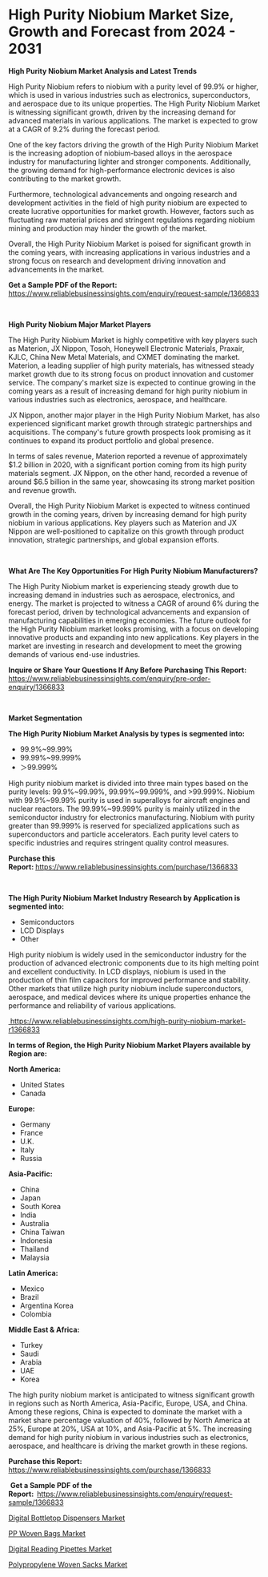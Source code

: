 <p><h1>High Purity Niobium Market Size, Growth and Forecast from 2024 - 2031</h1></p><p><strong>High Purity Niobium Market Analysis and Latest Trends</strong></p>
<p><p>High Purity Niobium refers to niobium with a purity level of 99.9% or higher, which is used in various industries such as electronics, superconductors, and aerospace due to its unique properties. The High Purity Niobium Market is witnessing significant growth, driven by the increasing demand for advanced materials in various applications. The market is expected to grow at a CAGR of 9.2% during the forecast period.</p><p>One of the key factors driving the growth of the High Purity Niobium Market is the increasing adoption of niobium-based alloys in the aerospace industry for manufacturing lighter and stronger components. Additionally, the growing demand for high-performance electronic devices is also contributing to the market growth.</p><p>Furthermore, technological advancements and ongoing research and development activities in the field of high purity niobium are expected to create lucrative opportunities for market growth. However, factors such as fluctuating raw material prices and stringent regulations regarding niobium mining and production may hinder the growth of the market.</p><p>Overall, the High Purity Niobium Market is poised for significant growth in the coming years, with increasing applications in various industries and a strong focus on research and development driving innovation and advancements in the market.</p></p>
<p><strong>Get a Sample PDF of the Report:&nbsp;</strong> <a href="https://www.reliablebusinessinsights.com/enquiry/request-sample/1366833">https://www.reliablebusinessinsights.com/enquiry/request-sample/1366833</a></p>
<p>&nbsp;</p>
<p><strong>High Purity Niobium Major Market Players</strong></p>
<p><p>The High Purity Niobium Market is highly competitive with key players such as Materion, JX Nippon, Tosoh, Honeywell Electronic Materials, Praxair, KJLC, China New Metal Materials, and CXMET dominating the market. Materion, a leading supplier of high purity materials, has witnessed steady market growth due to its strong focus on product innovation and customer service. The company's market size is expected to continue growing in the coming years as a result of increasing demand for high purity niobium in various industries such as electronics, aerospace, and healthcare.</p><p>JX Nippon, another major player in the High Purity Niobium Market, has also experienced significant market growth through strategic partnerships and acquisitions. The company's future growth prospects look promising as it continues to expand its product portfolio and global presence.</p><p>In terms of sales revenue, Materion reported a revenue of approximately $1.2 billion in 2020, with a significant portion coming from its high purity materials segment. JX Nippon, on the other hand, recorded a revenue of around $6.5 billion in the same year, showcasing its strong market position and revenue growth.</p><p>Overall, the High Purity Niobium Market is expected to witness continued growth in the coming years, driven by increasing demand for high purity niobium in various applications. Key players such as Materion and JX Nippon are well-positioned to capitalize on this growth through product innovation, strategic partnerships, and global expansion efforts.</p></p>
<p>&nbsp;</p>
<p><strong>What Are The Key Opportunities For High Purity Niobium Manufacturers?</strong></p>
<p><p>The High Purity Niobium market is experiencing steady growth due to increasing demand in industries such as aerospace, electronics, and energy. The market is projected to witness a CAGR of around 6% during the forecast period, driven by technological advancements and expansion of manufacturing capabilities in emerging economies. The future outlook for the High Purity Niobium market looks promising, with a focus on developing innovative products and expanding into new applications. Key players in the market are investing in research and development to meet the growing demands of various end-use industries.</p></p>
<p><strong>Inquire or Share Your Questions If Any Before Purchasing This Report:</strong> <a href="https://www.reliablebusinessinsights.com/enquiry/pre-order-enquiry/1366833">https://www.reliablebusinessinsights.com/enquiry/pre-order-enquiry/1366833</a></p>
<p>&nbsp;</p>
<p><strong>Market Segmentation</strong></p>
<p><strong>The High Purity Niobium Market Analysis by types is segmented into:</strong></p>
<p><ul><li>99.9%~99.99%</li><li>99.99%~99.999%</li><li>＞99.999%</li></ul></p>
<p><p>High purity niobium market is divided into three main types based on the purity levels: 99.9%~99.99%, 99.99%~99.999%, and >99.999%. Niobium with 99.9%~99.99% purity is used in superalloys for aircraft engines and nuclear reactors. The 99.99%~99.999% purity is mainly utilized in the semiconductor industry for electronics manufacturing. Niobium with purity greater than 99.999% is reserved for specialized applications such as superconductors and particle accelerators. Each purity level caters to specific industries and requires stringent quality control measures.</p></p>
<p><strong>Purchase this Report:&nbsp;</strong><a href="https://www.reliablebusinessinsights.com/purchase/1366833">https://www.reliablebusinessinsights.com/purchase/1366833</a></p>
<p>&nbsp;</p>
<p><strong>The High Purity Niobium Market Industry Research by Application is segmented into:</strong></p>
<p><ul><li>Semiconductors</li><li>LCD Displays</li><li>Other</li></ul></p>
<p><p>High purity niobium is widely used in the semiconductor industry for the production of advanced electronic components due to its high melting point and excellent conductivity. In LCD displays, niobium is used in the production of thin film capacitors for improved performance and stability. Other markets that utilize high purity niobium include superconductors, aerospace, and medical devices where its unique properties enhance the performance and reliability of various applications.</p></p>
<p><a href="https://www.reliablebusinessinsights.com/high-purity-niobium-market-r1366833">&nbsp;https://www.reliablebusinessinsights.com/high-purity-niobium-market-r1366833</a></p>
<p><strong>In terms of Region, the High Purity Niobium Market Players available by Region are:</strong></p>
<p>
    <p> <strong> North America: </strong>
        <ul>
            <li>United States</li>
            <li>Canada</li>
        </ul>
        </p> 
    <p> <strong> Europe: </strong>
        <ul>
            <li>Germany</li>
            <li>France</li>
            <li>U.K.</li>
            <li>Italy</li>
            <li>Russia</li>
        </ul>
        </p> 
    <p> <strong> Asia-Pacific: </strong>
        <ul>
            <li>China</li>
            <li>Japan</li>
            <li>South Korea</li>
            <li>India</li>
            <li>Australia</li>
            <li>China Taiwan</li>
            <li>Indonesia</li>
            <li>Thailand</li>
            <li>Malaysia</li>
        </ul>
        </p> 
    <p> <strong> Latin America: </strong>
        <ul>
            <li>Mexico</li>
            <li>Brazil</li>
            <li>Argentina Korea</li>
            <li>Colombia</li>
        </ul>
        </p> 
    <p> <strong> Middle East & Africa: </strong>
        <ul>
            <li>Turkey</li>
            <li>Saudi</li>
            <li>Arabia</li>
            <li>UAE</li>
            <li>Korea</li>
        </ul>
    </p>
    </p>
<p><p>The high purity niobium market is anticipated to witness significant growth in regions such as North America, Asia-Pacific, Europe, USA, and China. Among these regions, China is expected to dominate the market with a market share percentage valuation of 40%, followed by North America at 25%, Europe at 20%, USA at 10%, and Asia-Pacific at 5%. The increasing demand for high purity niobium in various industries such as electronics, aerospace, and healthcare is driving the market growth in these regions.</p></p>
<p><strong>Purchase this Report: </strong><a href="https://www.reliablebusinessinsights.com/purchase/1366833">https://www.reliablebusinessinsights.com/purchase/1366833</a></p>
<p>&nbsp;<strong>Get a Sample PDF of the Report:&nbsp;&nbsp;</strong><a href="https://www.reliablebusinessinsights.com/enquiry/request-sample/1366833">https://www.reliablebusinessinsights.com/enquiry/request-sample/1366833</a></p>
<p><strong></strong></p>
<p><p><a href="https://issuu.com/reportprime-2/docs/digital-bottletop-dispensers-market-size-2030.pptx">Digital Bottletop Dispensers Market</a></p><p><a href="https://github.com/yadanielu/Market-Research-Report-List-1/blob/main/pp-woven-bags-market.md">PP Woven Bags Market</a></p><p><a href="https://issuu.com/reportprime-2/docs/digital-reading-pipettes-market-size-2030.pptx">Digital Reading Pipettes Market</a></p><p><a href="https://github.com/AnnChovey2023/Market-Research-Report-List-1/blob/main/polypropylene-woven-sacks-market.md">Polypropylene Woven Sacks Market</a></p></p>